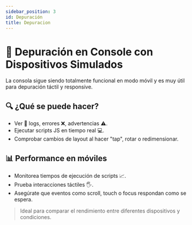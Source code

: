 ```yaml
---
sidebar_position: 3
id: Depuración
title: Depuracion
---
```


# 🐞 Depuración en Console con Dispositivos Simulados

La consola sigue siendo totalmente funcional en modo móvil y es muy útil para depuración táctil y responsive.

## 🔍 ¿Qué se puede hacer?

- Ver 👀 logs, errores ❌, advertencias ⚠️.
- Ejecutar scripts JS en tiempo real 💻.
- Comprobar cambios de layout al hacer "tap", rotar o redimensionar.

## 📊 Performance en móviles

- Monitorea tiempos de ejecución de scripts 📈.
- Prueba interacciones táctiles 🖐️.
- Asegúrate que eventos como scroll, touch o focus respondan como se espera.

> Ideal para comparar el rendimiento entre diferentes dispositivos y condiciones.
